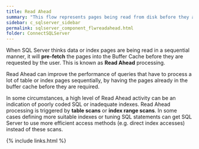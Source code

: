 ```yaml
---
title: Read Ahead
summary: "This flow represents pages being read from disk before they are requested."
sidebar: c_sqlserver_sidebar
permalink: sqlserver_component_flwreadahead.html
folder: ConnectSQLServer
---
```



When SQL Server thinks data or index pages are being read in a
sequential manner, it will **pre-fetch** the pages into
the Buffer Cache before they are requested by the user. This is known
as **Read Ahead** processing.

Read Ahead can improve the performance of queries that have to process a
lot of table or index pages sequentially, by having the pages already in
the buffer cache before they are required.

In some circumstances, a high level of Read Ahead activity can be an
indication of poorly coded SQL or inadequate indexes. Read Ahead
processing is triggered by **table scans** or **index range
scans**. In some cases defining more suitable indexes or tuning
SQL statements can get SQL Server to use more efficient access methods (e.g.
direct index accesses) instead of these scans.

{% include links.html %}

